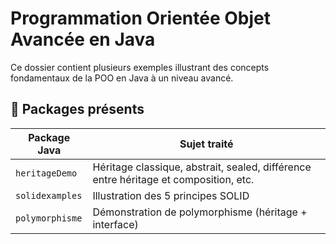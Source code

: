 # Programmation Orientée Objet Avancée en Java

Ce dossier contient plusieurs exemples illustrant des concepts fondamentaux de la POO en Java à un niveau avancé.

## 📘 Packages présents

| Package Java     | Sujet traité                                                                 |
|------------------|------------------------------------------------------------------------------|
| `heritageDemo`   | Héritage classique, abstrait, sealed, différence entre héritage et composition, etc. |
| `solidexamples`  | Illustration des 5 principes SOLID                                            |
| `polymorphisme`  | Démonstration de polymorphisme (héritage + interface)                         |
